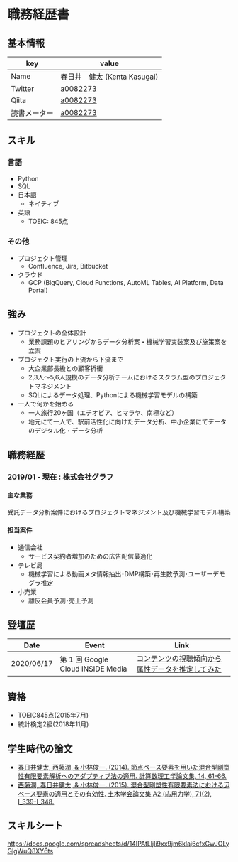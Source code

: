 # 職務経歴書

## 基本情報
|key|value|
|---|-----|
|Name|春日井　健太 (Kenta Kasugai)|
|Twitter|[a0082273](https://twitter.com/a0082273)|
|Qiita|[a0082273](https://qiita.com/a0082273)|
|読書メーター|[a0082273](https://bookmeter.com/users/367929/bookcases/11261932?sort=book_count&order=desc)|

## スキル
### 言語
- Python
- SQL
- 日本語
  - ネイティブ
- 英語
  - TOEIC: 845点

### その他
- プロジェクト管理
  - Confluence, Jira, Bitbucket
- クラウド
  - GCP (BigQuery, Cloud Functions, AutoML Tables, AI Platform, Data Portal)

## 強み
- プロジェクトの全体設計
  - 業務課題のヒアリングからデータ分析案・機械学習実装案及び施策案を立案
- プロジェクト実行の上流から下流まで
  - 大企業部長級との顧客折衝
  - 2,3人〜5,6人規模のデータ分析チームにおけるスクラム型のプロジェクトマネジメント
  - SQLによるデータ処理、Pythonによる機械学習モデルの構築
- 一人で何かを始める
  - 一人旅行20ヶ国（エチオピア、ヒマラヤ、南極など）
  - 地元にて一人で、駅前活性化に向けたデータ分析、中小企業にてデータのデジタル化・データ分析

## 職務経歴
### 2019/01 - 現在 : 株式会社グラフ
#### 主な業務
受託データ分析案件におけるプロジェクトマネジメント及び機械学習モデル構築
#### 担当案件
- 通信会社
  - サービス契約者増加のための広告配信最適化
- テレビ局
  - 機械学習による動画メタ情報抽出･DMP構築･再生数予測･ユーザーデモグラ推定
- 小売業
  - 離反会員予測･売上予測

## 登壇歴
|Date|Event|Link|
|----|-----|-----|
|2020/06/17|第 1 回 Google Cloud INSIDE Media|[コンテンツの視聴傾向から属性データを推定してみた](https://cloudonair.withgoogle.com/events/google-cloud-inside-media-1?utm_source=google&utm_medium=social&utm_campaign=FY20-Q2-JAPAN-demandgen-operational-er-INSIDEMedia1_OS&utm_content=gcblog)|

## 資格
- TOEIC845点(2015年7月)
- 統計検定2級(2018年11月)

## 学生時代の論文
- [春日井健太, 西藤潤, & 小林俊一. (2014). 節点ベース要素を用いた混合型剛塑性有限要素解析へのアダプティブ法の適用. 計算数理工学論文集, 14, 61-66.](https://ci.nii.ac.jp/naid/40020290760/)
- [西藤潤, 春日井健太, & 小林俊一. (2015). 混合型剛塑性有限要素法における辺ベース要素の適用とその有効性. 土木学会論文集 A2 (応用力学), 71(2), I_339-I_348.](https://www.jstage.jst.go.jp/article/jscejam/71/2/71_I_339/_article/-char/ja/)

## スキルシート
https://docs.google.com/spreadsheets/d/14IPAtLljIi9xx9jm6klaj6cfxGwJOLyGlgWuQ8XY6ts
